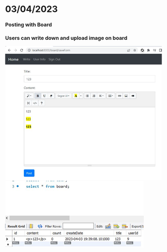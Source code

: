 # 03/04/2023

### Posting with Board

### Users can write down and upload image on board


![image](./write.jpg)
![image](./write2.jpg)
